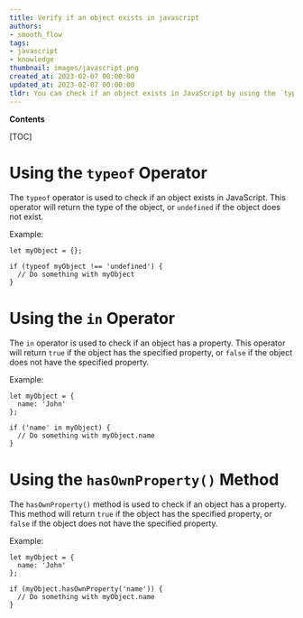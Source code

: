 ```yaml
---
title: Verify if an object exists in javascript
authors:
- smooth_flow
tags:
- javascript
- knowledge
thumbnail: images/javascript.png
created_at: 2023-02-07 00:00:00
updated_at: 2023-02-07 00:00:00
tldr: You can check if an object exists in JavaScript by using the `typeof` operator.
---
```


**Contents**

[TOC]

# Using the `typeof` Operator
The `typeof` operator is used to check if an object exists in JavaScript. This operator will return the type of the object, or `undefined` if the object does not exist. 

Example: 
```
let myObject = {};

if (typeof myObject !== 'undefined') {
  // Do something with myObject
}
```

# Using the `in` Operator
The `in` operator is used to check if an object has a property. This operator will return `true` if the object has the specified property, or `false` if the object does not have the specified property. 

Example: 
```
let myObject = {
  name: 'John'
};

if ('name' in myObject) {
  // Do something with myObject.name
}
```

# Using the `hasOwnProperty()` Method
The `hasOwnProperty()` method is used to check if an object has a property. This method will return `true` if the object has the specified property, or `false` if the object does not have the specified property. 

Example: 
```
let myObject = {
  name: 'John'
};

if (myObject.hasOwnProperty('name')) {
  // Do something with myObject.name
}
```
